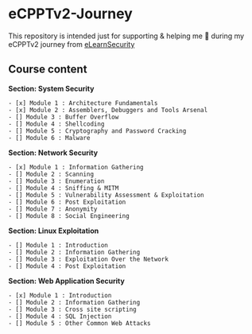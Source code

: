 # eCPPTv2-Journey

This repository is intended just for supporting & helping me :eyes: during my eCPPTv2 journey from [eLearnSecurity](https://www.elearnsecurity.com/course/penetration_testing/)


## Course content

 **Section: System Security**

    - [x] Module 1 : Architecture Fundamentals
    - [x] Module 2 : Assemblers, Debuggers and Tools Arsenal
    - [] Module 3 : Buffer Overflow
    - [] Module 4 : Shellcoding
    - [] Module 5 : Cryptography and Password Cracking
    - [] Module 6 : Malware


 **Section: Network Security**

    - [x] Module 1 : Information Gathering
    - [] Module 2 : Scanning
    - [] Module 3 : Enumeration
    - [] Module 4 : Sniffing & MITM
    - [] Module 5 : Vulnerability Assessment & Exploitation
    - [] Module 6 : Post Exploitation
    - [] Module 7 : Anonymity
    - [] Module 8 : Social Engineering


 **Section: Linux Exploitation**

    - [] Module 1 : Introduction
    - [] Module 2 : Information Gathering
    - [] Module 3 : Exploitation Over the Network
    - [] Module 4 : Post Exploitation


 **Section: Web Application Security**

    - [x] Module 1 : Introduction
    - [] Module 2 : Information Gathering
    - [] Module 3 : Cross site scripting
    - [] Module 4 : SQL Injection
    - [] Module 5 : Other Common Web Attacks

